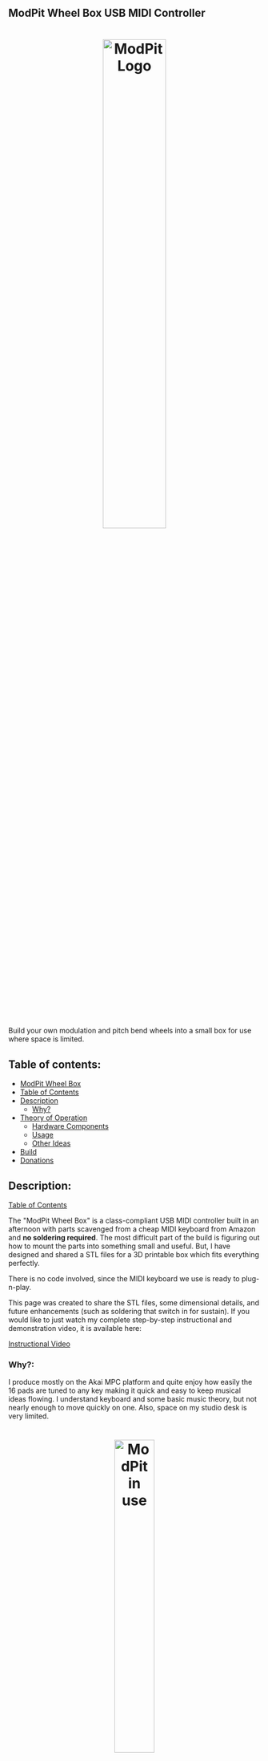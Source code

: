 ## ModPit Wheel Box USB MIDI Controller

<link rel="stylesheet" type="text/css" href="css/github.css"> 
 
<h1 align="center"> 
  <img src="images/modpitlogo.png" alt="ModPit Logo" width="50%" align="middle">
</h1> 


Build your own modulation and pitch bend wheels into a small box for use where space is limited. <br>


## Table of contents:

* [ModPit Wheel Box](#modpit-wheel-box-usb-midi-controller) 
* [Table of Contents](#table-of-contents) 
* [Description](#description)
	* [Why?](#why)
* [Theory of Operation](#theory-of-operation) 
	* [Hardware Components](#hardware-components)
	* [Usage](#usage)
	* [Other Ideas](#other-ideas)
* [Build](#build)
* [Donations](#donations)

## Description:
[Table of Contents](#table-of-contents)

The "ModPit Wheel Box" is a class-compliant USB MIDI controller built in an afternoon with parts scavenged from a cheap MIDI keyboard from Amazon and **no soldering required**.  The most difficult part of the build is figuring out how to mount the parts into something small and useful.  But, I have designed and shared a STL files for a 3D printable box which fits everything perfectly.

There is no code involved, since the MIDI keyboard we use is ready to plug-n-play.

This page was created to share the STL files, some dimensional details, and future enhancements (such as soldering that switch in for sustain).  If you would like to just watch my complete step-by-step instructional and demonstration video, it is available here:

[Instructional Video](https://www.youtube.com/watch?v=xuyAQrHJCjk)

### Why?:

I produce mostly on the Akai MPC platform and quite enjoy how easily the 16 pads are tuned to any key making it quick and easy to keep musical ideas flowing.  I understand keyboard and some basic music theory, but not nearly enough to move quickly on one.  Also, space on my studio desk is very limited.

<h1 align="center"> 
  <img src="images/irl.png" alt="ModPit in use" width="40%" align="middle">
</h1> 

While I cannot move quickly across a keyboard, I do quite enjoy the accenting possible with the pitch bend and modulation wheels (and sustain pedals - more on this later) they can provide.  So, I went searching for a MIDI capable dedicated wheel controller box and found only that others were looking for the same.  I began to wonder if I could make my own, and here we are.

## Theory of Operation:
[Table of Contents](#table-of-contents)

We will refer to the following diagram for this explanation:

<h1 align="center"> 
  <img src="images/parts.png" alt="Labeled Parts Photo" width="50%" align="middle">
</h1> 

### Hardware Components:

You will need to purchase the following keyboard ($35USD at the time of this build):

https://www.amazon.com/dp/B00VHKMK64

<h1 align="center"> 
  <img src="images/719QEyqL8aS._AC_SL1500_.jpg" alt="MIDIPLUS AKM320" width="30%" align="middle">
</h1> 

If it is no longer available when you read this, try searching for "MIDIPLUS AKM320 USB MIDI Keyboard Controller, Black, 32-key".   If you still have no luck, I would wager there are others that this is possible to build with.  You will just need to come up with your own project box or tin can or whatever for mounting.

Basically, we are taking out and re-mounting the following:
* Interface Board (Includes USB port and 1/4" sustain pedal jack)
* Controller Board (This converts the controller movement into MIDI and sends to the Interface Board.)
* Pitch Bend Wheel
* Modulation Wheel
* All screws used to hold the above down will be re-used, if you are printing my box design
* The USB cable is usable

That's it.  The shell and all keys and circuits and cables and pads and screws are not used for this and could possibly be used for other projects.   We will need to remove a couple groups of the plastic keys and some of the underlying circuit board in order to get the rainbow cable which connects the Controller Board to the Interface Board freed up.

<h1 align="center"> 
  <img src="images/TinkerCAD.PNG" alt="TinkerCad Snap" width="60%" align="middle">
</h1> 

You will also need to either 3D print my custom box or come up with a project box or cigar box or tuna can or whatever else you might think will work for mounting and (most importantly) using all of this.  Here are the STD files which you can import into your slicer and 3D print:

[ModPitTop.stl](STL/ModPitTop.stl)

[ModPitBottom.stl](STL/ModPitBottom.stl)

You are of course totally free to modify those to fit your hand better, etc.  I kept it very basic.


### Usage:

Simply plug one end of the USB cable into the back of the ModPit and the other into a USB port on your DAW device.  You can now use and record MIDI note pitch bends and modulation changes, either live or after you've lain down some notes.

If you are going to use a sustain pedal via the 1/4" jack, you will need one that is capable of N.O. (Normally Open) operation to have an expected experience.

### Other Ideas:

I am currently working on clearing my electronics bench so that I can properly solder in a momentary switch into the sustain jack pads.  This switch will fit into the little cubby you see in the lid.  I am using the following switches from Amazon:

https://www.amazon.com/dp/B09NKYG5YQ

They currently cost $8USD for 10.  If this link does not work, try searching for "BOJACK Micro Limit Switch with Momentary Roller Lever Arm SPDT 1NO 1NC 3 Pins 5A 125 250VAC (Pack of 10 Pcs)".  Short of that, you may need to find your own and drill a new hole.

Using this switch, it appears as though the NO and C pins will be used for this.  

More details as I get this addition completed.

You could also add any easily-triggered N.O. momentary switch you like to the side, or top, or wherever it allows you to easily trigger it, if that is something you wish to also have control of in the same hand.

## Build:
[Table of Contents](#table-of-contents)

Please refer to the above YouTube video for complete instructions and a demonstration.

If you are going to build your own project box for this, the below section will detail all of the dimensions I found while making mine.  All dimensions are in millimeters (mm).

This is the top, from underneath:
<h1 align="center"> 
  <img src="images/ModPitBoxTopDim_Filled.png" alt="Box Top Dimensions" width="60%" align="middle">
</h1> 

And the bottom, from the back:
<h1 align="center"> 
  <img src="images/ModPitBoxBotDim_Filled.png" alt="Box Bottom Dimensions" width="60%" align="middle">
</h1> 

Just keep in mind that I made all walls 3mm in thickness.  Mind an measurements relative to that.   These should give you enough to figure out where to cut your holes, though.  I presume that you will be using brass mounting posts and screws, so I did not bother giving the exact mounting hole widths, post heights, etc.

I hope this helps!  

## Donations:
[Table of Contents](#table-of-contents)

Donations accepted.  You can buy me a coffee here: 

https://buymeacoffee.com/sixthlevel
